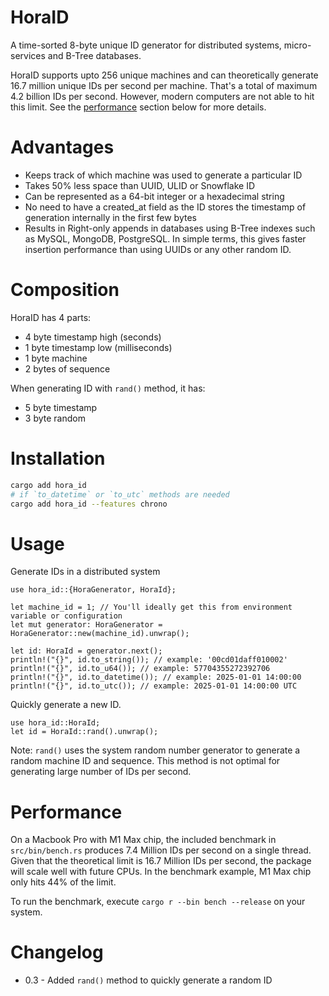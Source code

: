 # HoraID

A time-sorted 8-byte unique ID generator for distributed systems, micro-services and B-Tree databases.

HoraID supports upto 256 unique machines and can theoretically generate 16.7 million unique IDs per second per machine.
That's a total of maximum 4.2 billion IDs per second. However, modern computers are not able to hit this limit. See
the [performance](#performance) section below for more details.

# Advantages

- Keeps track of which machine was used to generate a particular ID
- Takes 50% less space than UUID, ULID or Snowflake ID
- Can be represented as a 64-bit integer or a hexadecimal string
- No need to have a created_at field as the ID stores the timestamp of generation internally in the first few bytes
- Results in Right-only appends in databases using B-Tree indexes such as MySQL, MongoDB, PostgreSQL. In simple terms,
  this gives faster insertion performance than using UUIDs or any other random ID.

# Composition

HoraID has 4 parts:

- 4 byte timestamp high (seconds)
- 1 byte timestamp low (milliseconds)
- 1 byte machine
- 2 bytes of sequence

When generating ID with `rand()` method, it has:

- 5 byte timestamp
- 3 byte random

# Installation

```bash
cargo add hora_id
# if `to_datetime` or `to_utc` methods are needed
cargo add hora_id --features chrono
```

# Usage

Generate IDs in a distributed system

```no_run
use hora_id::{HoraGenerator, HoraId};

let machine_id = 1; // You'll ideally get this from environment variable or configuration
let mut generator: HoraGenerator = HoraGenerator::new(machine_id).unwrap();

let id: HoraId = generator.next();
println!("{}", id.to_string()); // example: '00cd01daff010002'
println!("{}", id.to_u64()); // example: 57704355272392706
println!("{}", id.to_datetime()); // example: 2025-01-01 14:00:00
println!("{}", id.to_utc()); // example: 2025-01-01 14:00:00 UTC
```

Quickly generate a new ID.

```no_run
use hora_id::HoraId;
let id = HoraId::rand().unwrap();
```

Note: `rand()` uses the system random number generator to generate a random machine ID and sequence.
This method is not optimal for generating large number of IDs per second.

# Performance

On a Macbook Pro with M1 Max chip, the included benchmark in
`src/bin/bench.rs` produces 7.4 Million IDs per second on a single thread.
Given that the theoretical limit is 16.7 Million IDs per second,
the package will scale well with future CPUs.
In the benchmark example, M1 Max chip only hits 44% of the limit.

To run the benchmark, execute `cargo r --bin bench --release` on your system.

# Changelog

- 0.3 - Added `rand()` method to quickly generate a random ID


